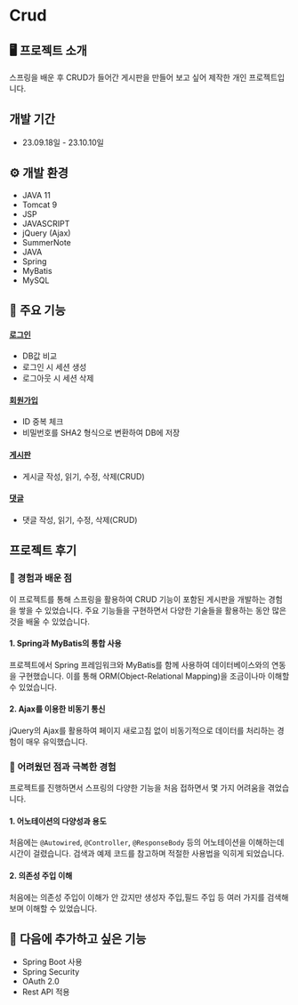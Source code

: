 # Crud

## 🖥️ 프로젝트 소개
스프링을 배운 후 CRUD가 들어간 게시판을 만들어 보고 싶어 제작한 개인 프로젝트입니다.

## 개발 기간
- 23.09.18일 - 23.10.10일

## ⚙️ 개발 환경
  - JAVA 11
  - Tomcat 9
  - JSP
  - JAVASCRIPT
  - jQuery (Ajax)
  - SummerNote
  - JAVA
  - Spring
  - MyBatis
  - MySQL

## 📌 주요 기능
#### [로그인](https://github.com/intw13/CRUD/wiki/%EB%A1%9C%EA%B7%B8%EC%9D%B8)
- DB값 비교
- 로그인 시 세션 생성
- 로그아웃 시 세션 삭제

#### [회원가입](https://github.com/intw13/CRUD/wiki/%ED%9A%8C%EC%9B%90%EA%B0%80%EC%9E%85)
- ID 중복 체크
- 비밀번호를 SHA2 형식으로 변환하여 DB에 저장

#### [게시판]()
- 게시글 작성, 읽기, 수정, 삭제(CRUD)

#### [댓글]()
- 댓글 작성, 읽기, 수정, 삭제(CRUD)

## 프로젝트 후기

### 🌱 경험과 배운 점

이 프로젝트를 통해 스프링을 활용하여 CRUD 기능이 포함된 게시판을 개발하는 경험을 쌓을 수 있었습니다. 주요 기능들을 구현하면서 다양한 기술들을 활용하는 동안 많은 것을 배울 수 있었습니다.

#### 1. **Spring과 MyBatis의 통합 사용**
   프로젝트에서 Spring 프레임워크와 MyBatis를 함께 사용하여 데이터베이스와의 연동을 구현했습니다. 이를 통해 ORM(Object-Relational Mapping)을 조금이나마 이해할 수 있었습니다.

#### 2. **Ajax를 이용한 비동기 통신**
   jQuery의 Ajax를 활용하여 페이지 새로고침 없이 비동기적으로 데이터를 처리하는 경험이 매우 유익했습니다.

### 🤔 어려웠던 점과 극복한 경험

프로젝트를 진행하면서 스프링의 다양한 기능을 처음 접하면서 몇 가지 어려움을 겪었습니다.

#### 1. **어노테이션의 다양성과 용도**
   처음에는 `@Autowired`, `@Controller`, `@ResponseBody` 등의 어노테이션을 이해하는데 시간이 걸렸습니다. 검색과 예제 코드를 참고하며 적절한 사용법을 익히게 되었습니다.
   
#### 2. **의존성 주입 이해**
   처음에는 의존성 주입이 이해가 안 갔지만 생성자 주입,필드 주입 등 여러 가지를 검색해보며 이해할 수 있었습니다.

## 🚧 다음에 추가하고 싶은 기능
 - Spring Boot 사용
 - Spring Security
 - OAuth 2.0
 - Rest API 적용

